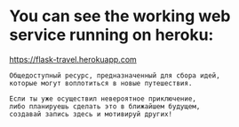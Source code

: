 # You can see the working web service running on heroku: 
https://flask-travel.herokuapp.com

```
Общедоступный ресурс, предназначенный для сбора идей, 
которые могут воплотиться в новые путешествия. 

Если ты уже осуществил невероятное приключение, 
либо планируешь сделать это в ближайшем будущем, 
создавай запись здесь и мотивируй других!
```
